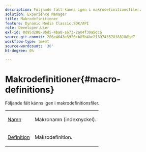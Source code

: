 ```yaml
---
description: Följande fält känns igen i makrodefinitionsfiler.
solution: Experience Manager
title: Makrodefinitioner
feature: Dynamic Media Classic,SDK/API
role: Developer,User
exl-id: 0d95d288-8bd5-4ba8-a673-2a84f39a5dc6
source-git-commit: 206e4643e3926cb85b4be2189743578f88180be7
workflow-type: tm+mt
source-wordcount: '30'
ht-degree: 0%

---
```


# Makrodefinitioner{#macro-definitions}

Följande fält känns igen i makrodefinitionsfiler.

<table id="simpletable_C34D1161A6E84214AD97F79345BDB180"> 
 <tr class="strow"> 
  <td class="stentry"> <p><span class="codeph"> <a href="../../../../../../is-api/image-catalog/image-serving-api-ref/c-image-catalog-reference/c-macro-definition-reference/r-name-macro.md#reference-7430cb46507c4cc2979151ceea76781a" type="reference" format="dita" scope="local"> Namn </a></span> </p></td> 
  <td class="stentry"> <p>Makronamn (indexnyckel). </p></td> 
 </tr> 
 <tr class="strow"> 
  <td class="stentry"> <p><span class="codeph"> <a href="/help/aem-is-ir-api/is-api/image-catalog/image-serving-api-ref/c-image-catalog-reference/c-macro-definition-reference/r-definition-macro.md" type="reference" format="dita" scope="local"> Definition </a></span> </p></td> 
  <td class="stentry"> <p>Makrodefinition. </p></td> 
 </tr> 
</table>
